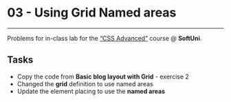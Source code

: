 # 03 - Using Grid Named areas
------
Problems for in-class lab for the [“CSS Advanced”](https://softuni.bg/trainings/2259/css-advanced-march-2019) course @ **SoftUni**.

## Tasks
* Copy the code from **Basic blog layout with Grid** - exercise 2
* Changed the **grid** definition to use named areas
* Update the element placing to use the **named areas**
